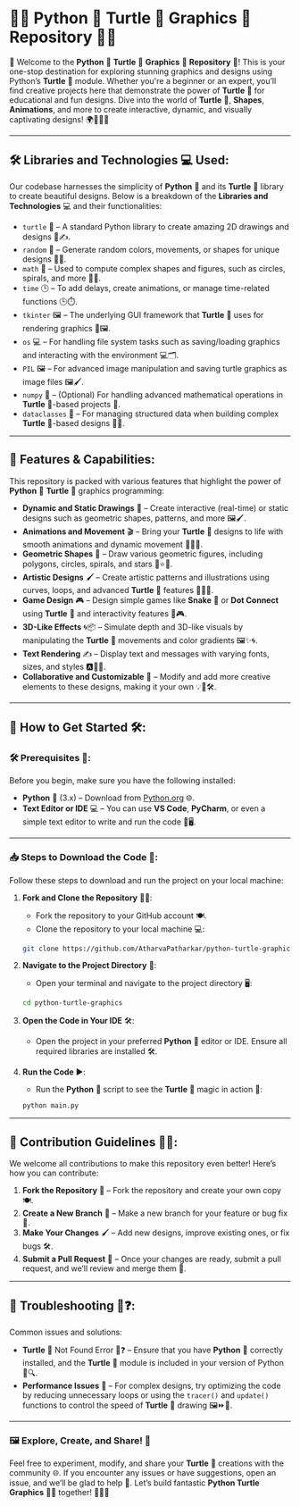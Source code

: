# 🐢✨ **Python** 🐍 **Turtle** 🐢 **Graphics** 🎨 **Repository** 📂✨

🎉 Welcome to the **Python** 🐍 **Turtle** 🐢 **Graphics** 🎨 **Repository** 📂! This is your one-stop destination for exploring stunning graphics and designs using Python’s **Turtle** 🐢 module. Whether you're a beginner or an expert, you’ll find creative projects here that demonstrate the power of **Turtle** 🐢 for educational and fun designs. Dive into the world of **Turtle** 🐢, **Shapes**, **Animations**, and more to create interactive, dynamic, and visually captivating designs! 🌍🐢🎨🚀

---

## 🛠️ **Libraries and Technologies** 💻 **Used**:
Our codebase harnesses the simplicity of **Python** 🐍 and its **Turtle** 🐢 library to create beautiful designs. Below is a breakdown of the **Libraries and Technologies** 💻 and their functionalities:

- `turtle` 🐢 – A standard Python library to create amazing 2D drawings and designs 🐢✍️.
- `random` 🎲 – Generate random colors, movements, or shapes for unique designs 🎲🎨.
- `math` 📐 – Used to compute complex shapes and figures, such as circles, spirals, and more 📐📏.
- `time` 🕒 – To add delays, create animations, or manage time-related functions 🕒⏱️.
- `tkinter` 🖼️ – The underlying GUI framework that **Turtle** 🐢 uses for rendering graphics 🎨🖼️.
- `os` 💻 – For handling file system tasks such as saving/loading graphics and interacting with the environment 💻🗂️.
- `PIL` 🖼️ – For advanced image manipulation and saving turtle graphics as image files 🖼️🖌️.
- `numpy` 🔢 – (Optional) For handling advanced mathematical operations in **Turtle** 🐢-based projects 🧮.
- `dataclasses` 🧩 – For managing structured data when building complex **Turtle** 🐢-based designs 🧩💼.

---

## 🎨 **Features & Capabilities**:
This repository is packed with various features that highlight the power of **Python** 🐍 **Turtle** 🐢 graphics programming:

- **Dynamic and Static Drawings** 🎨 – Create interactive (real-time) or static designs such as geometric shapes, patterns, and more 🖼️🖌️.
- **Animations and Movement** 🎬 – Bring your **Turtle** 🐢 designs to life with smooth animations and dynamic movement 🐢🔄✨.
- **Geometric Shapes** 🔺 – Draw various geometric figures, including polygons, circles, spirals, and stars 📐⭐🔵.
- **Artistic Designs** 🖌️ – Create artistic patterns and illustrations using curves, loops, and advanced **Turtle** 🐢 features 🎨🌈🎇.
- **Game Design** 🎮 – Design simple games like **Snake** 🐍 or **Dot Connect** using **Turtle** 🐢 and interactivity features 🎯🎮.
- **3D-Like Effects** 🌀📦 – Simulate depth and 3D-like visuals by manipulating the **Turtle** 🐢 movements and color gradients 🖼️✨🌀.
- **Text Rendering** ✍️ – Display text and messages with varying fonts, sizes, and styles 🅰️📝📜.
- **Collaborative and Customizable** 🤝 – Modify and add more creative elements to these designs, making it your own 💡🎨🛠️.

---

## 🚀 **How to Get Started** 🛠️:

### 🛠️ **Prerequisites** 📝:
Before you begin, make sure you have the following installed:

- **Python** 🐍 (3.x) – Download from [Python.org](https://www.python.org/downloads/) 🌐.
- **Text Editor or IDE** 💻 – You can use **VS Code**, **PyCharm**, or even a simple text editor to write and run the code 📝🖥️.

---

### 📥 **Steps to Download the Code** 📂:
Follow these steps to download and run the project on your local machine:

1. **Fork and Clone the Repository** 🍴🔗:
   - Fork the repository to your GitHub account 🍽️.
   - Clone the repository to your local machine 💻:
   ```bash
   git clone https://github.com/AtharvaPatharkar/python-turtle-graphics.git
   ```

2. **Navigate to the Project Directory** 📂:
   - Open your terminal and navigate to the project directory 🖥️:
   ```bash
   cd python-turtle-graphics
   ```

3. **Open the Code in Your IDE** 🛠️:
   - Open the project in your preferred **Python** 🐍 editor or IDE. Ensure all required libraries are installed 🛠️.

4. **Run the Code** ▶️:
   - Run the **Python** 🐍 script to see the **Turtle** 🐢 magic in action 🌟:
   ```bash
   python main.py
   ```

---

## 🎯 **Contribution Guidelines** 🍴🚀:
We welcome all contributions to make this repository even better! Here’s how you can contribute:

1. **Fork the Repository** 🍴 – Fork the repository and create your own copy 🍽️.
2. **Create a New Branch** 🌿 – Make a new branch for your feature or bug fix 🍃.
3. **Make Your Changes** 🖌️ – Add new designs, improve existing ones, or fix bugs 🛠️.
4. **Submit a Pull Request** 🚀 – Once your changes are ready, submit a pull request, and we’ll review and merge them 🌟.

---

## 🔧 **Troubleshooting** 🐢❓:
Common issues and solutions:

- **Turtle** 🐢 Not Found Error 🐢❓ – Ensure that you have **Python** 🐍 correctly installed, and the **Turtle** 🐢 module is included in your version of Python 🐍🔍.
- **Performance Issues** 🐌 – For complex designs, try optimizing the code by reducing unnecessary loops or using the `tracer()` and `update()` functions to control the speed of **Turtle** 🐢 drawing 🖼️⏩🐢.

---

### 🖼️ **Explore, Create, and Share!** 🎉

Feel free to experiment, modify, and share your **Turtle** 🐢 creations with the community 🌐. If you encounter any issues or have suggestions, open an issue, and we’ll be glad to help 🤝. Let’s build fantastic **Python Turtle Graphics** 🐢🎨 together! 🌟🚀🎨
